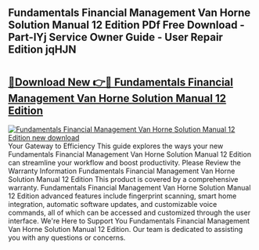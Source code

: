 ## Fundamentals Financial Management Van Horne Solution Manual 12 Edition PDf Free Download - Part-lYj Service Owner Guide - User Repair Edition jqHJN

# <h2><a href="http://bc80653.oget.top/?id=Fundamentals+Financial+Management+Van+Horne+Solution+Manual+12+Edition">🔗Download New 👉🔴 Fundamentals Financial Management Van Horne Solution Manual 12 Edition</a></h2>

[![Fundamentals Financial Management Van Horne Solution Manual 12 Edition new download](https://i.imgur.com/5g1atiW.png)](http://bc80653.oget.top/?id=Fundamentals+Financial+Management+Van+Horne+Solution+Manual+12+Edition)
Your Gateway to Efficiency This guide explores the ways your new Fundamentals Financial Management Van Horne Solution Manual 12 Edition can streamline your workflow and boost productivity. Please Review the Warranty Information Fundamentals Financial Management Van Horne Solution Manual 12 Edition This product is covered by a comprehensive warranty. Fundamentals Financial Management Van Horne Solution Manual 12 Edition advanced features include fingerprint scanning, smart home integration, automatic software updates, and customizable voice commands, all of which can be accessed and customized through the user interface. We're Here to Support You Fundamentals Financial Management Van Horne Solution Manual 12 Edition. Our team is dedicated to assisting you with any questions or concerns.
